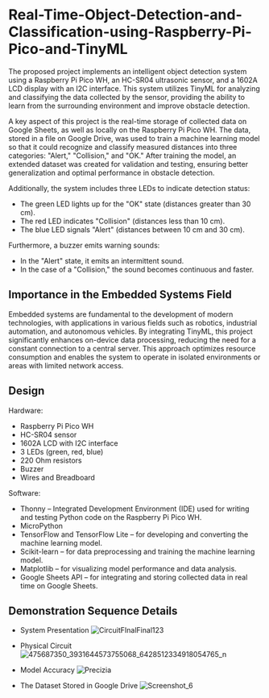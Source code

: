 # Real-Time-Object-Detection-and-Classification-using-Raspberry-Pi-Pico-and-TinyML
The proposed project implements an intelligent object detection system using a Raspberry Pi Pico WH, an HC-SR04 ultrasonic sensor, and a 1602A LCD display with an I2C interface. This system utilizes TinyML for analyzing and classifying the data collected by the sensor, providing the ability to learn from the surrounding environment and improve obstacle detection.

A key aspect of this project is the real-time storage of collected data on Google Sheets, as well as locally on the Raspberry Pi Pico WH. The data, stored in a file on Google Drive, was used to train a machine learning model so that it could recognize and classify measured distances into three categories: "Alert," "Collision," and "OK." After training the model, an extended dataset was created for validation and testing, ensuring better generalization and optimal performance in obstacle detection.

Additionally, the system includes three LEDs to indicate detection status:

- The green LED lights up for the "OK" state (distances greater than 30 cm).
- The red LED indicates "Collision" (distances less than 10 cm).
- The blue LED signals "Alert" (distances between 10 cm and 30 cm).

Furthermore, a buzzer emits warning sounds:
- In the "Alert" state, it emits an intermittent sound.
- In the case of a "Collision," the sound becomes continuous and faster.


## Importance in the Embedded Systems Field

Embedded systems are fundamental to the development of modern technologies, with applications in various fields such as robotics, industrial automation, and autonomous vehicles. By integrating TinyML, this project significantly enhances on-device data processing, reducing the need for a constant connection to a central server. This approach optimizes resource consumption and enables the system to operate in isolated environments or areas with limited network access.

## Design

Hardware:
- Raspberry Pi Pico WH
- HC-SR04 sensor
- 1602A LCD with I2C interface
- 3 LEDs (green, red, blue)
- 220 Ohm resistors
- Buzzer
- Wires and Breadboard
  
Software:
- Thonny – Integrated Development Environment (IDE) used for writing and testing Python code on the Raspberry Pi Pico WH.
- MicroPython
- TensorFlow and TensorFlow Lite – for developing and converting the machine learning model.
- Scikit-learn – for data preprocessing and training the machine learning model.
- Matplotlib – for visualizing model performance and data analysis.
- Google Sheets API – for integrating and storing collected data in real time on Google Sheets.

## Demonstration Sequence Details

- System Presentation
  ![CircuitFInalFinal123](https://github.com/user-attachments/assets/aa6ba531-990a-4847-b791-a9b3ae0a860d)
  
- Physical Circuit
![475687350_3931644573755068_6428512334918054765_n](https://github.com/user-attachments/assets/62c09ae1-6894-4900-a08d-cde8824d1762)
  
- Model Accuracy
![Precizia](https://github.com/user-attachments/assets/b2f0fdf3-9475-406c-b591-0bae357210e1)

- The Dataset Stored in Google Drive
![Screenshot_6](https://github.com/user-attachments/assets/799e3902-e47a-45fe-9797-8073bd8e8d17)
